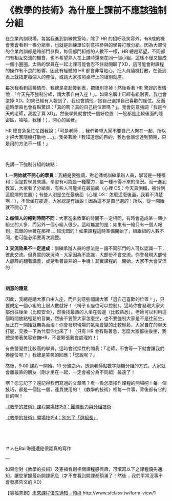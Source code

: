 # 《教學的技術》為什麼上課前不應該強制分組 

<p>在企業內訓現場，每當我進到訓練教室時，除了 HR 的招呼及笑容外，有8成的機會我會看到一張分組表，也就是訓練單位刻意把參與的學員打散分組。因為大部份的企業內訓都是跨部門參與，每個部門組成的人數不一樣，HR 總是希望，不同部門有相互交流的機會，也不希望熟人在上課時還聚在同一個小組，這樣不僅又變成一個小圈圈，太熟的學員在一起上課可能會忍不住就開聊了XD，這可能會對課程的操作有不良的影響。因此有經驗的 HR 都會非常貼心，把人員隨機打散，在簽到表上就指定每個人的座位，或請大家按照桌牌上的組別就座。</p>
<p>每次我看到這種情形，我總是拿起簽到表，把組別塗掉！然後看著 HR 驚訝的表情說：「今天先不強制分組，請大家自由入座！」。如果名牌上已經有組別表，我也會塗掉 XD。如果已經有人報到了，我也會請他／她自己選擇自己喜歡的座位。反而這時學員也會有點驚訝：「真的嗎？真的自己挑位置嗎？」。我會刻意強調「我是今天的老師，我說了算 XD」。然後學員就會找一個好位置（一般都是比較後面的隱密區，哈哈，我懂！），開心的坐著。</p>
<p>HR 總會急急忙忙跟我說：「可是老師 …. 我們希望大家不要自己人聚在一起，所以才把大家隨機打散吔 ….」。我笑著說「我知道您的目的，我也會讓您達到預期，只是用的方法不一樣！」</p>
<p> </p>
<p>先講一下強制分組的缺點：</p>
<p><strong>1.</strong><strong>一開始就不開心的學員</strong>：我總是要強調，對老師或訓練承辦人員，學習是一種福利；但是對學員來講，學習有可能是一種壓力，是一種不得不來的情況。而一進到教室，大家看了分組表，有些人可能坐在最前面（心裡 OS：今天真倒楣，被分到這麼爛的位置）；有些人則是坐在最後面（心裡 OS：怎麼這麼後面，我看不清楚啊！），不管坐在那邊，大家總是有話說！因為這不是自己選的！所以，從一開始就不開心了！</p>
<p><strong>2.</strong><strong>每個人的報到時間不同</strong>：大家進來教室的時間不一定相同，有時會造成某一個小組坐的人多，而另外一個小組人很少。這時尷尬的是：如果有一組只有一個人報到，孤單的坐著在那裡 … 超沈悶的！如果課程這時準備開始了，組跟組的人數不同，也可能必須要再次調整。</p>
<p><strong>3.</strong><strong>交流效果不一定達成</strong>：訓練承辦人員的想法是－讓不同部門的人可以認識一下，彼此交流。但真實的狀況時－大家因為不認識，大部份不會交流。你會發現大部份人靜靜的翻著講義，或是看著最熟的－手機！其實課程的一開始，大家不大會交流的！</p>
<p> </p>
<p><strong>刻意的隨意</strong></p>
<p>因此，我總是請大家自由入座，而且刻意強調請大家「選自己喜歡的位置！」，只要規定一個小組的上限人數就好！（椅子＆座位可以控制）。這時你會發現大家大部份往後坐（比較安全），然後找最熟的人坐在旁邊（比較熟悉）。老師可以利用這個時間放點輕鬆的音樂，然後不要管大家怎麼坐，也不要強制大家是不是往前坐，反正在一開始就無為而治！你會發現現場的氣氛會變的比較輕鬆，大家自在的聊天打屁，交換一下為什麼你也來了！（只有 HR 會有點著急，怎麼大家都往後坐，我總是帶著笑容安撫HR，不要緊張我會處理的！）</p>
<p>有些警覺性比較高的學員，這時會試探性的問我：「老師，不會等一下就會讓我們換座位吧？」我總是笑笑的回應：「您說呢？」</p>
<p>然後，9:00 課程一開始，10 分鐘之內，透過老師點數字隨機分組的方式，大家就會離最熟的朋友（剛才坐在一起，一定會被分為不同組）最遠了！</p>
<p>啊？您忘記了？還記得我們寫過的文章嗎？看一看怎麼操作課程的開場吧！每一個技巧，都是一個接一個，連貫使用的！《教學的技術》裡每一件事，背後都有它的目的啊！</p>
<p><a href="https://afu.tw/998">《教學的技術》課程開場技巧3：團隊動力與分組技術</a></p>
<p><a href="https://afu.tw/1001">《教學的技術》開場技巧4：別忘了「選組長」</a></p>
<p> </p>
<p> </p>
<p>＃人在Bali海邊還是很認真的寫作</p>
<p>—</p>
<p>如果您對《教學的技術》及憲福育創相關課程感興趣，可填寫以下之課程優先通知，讓您掌握最新開課訊息（才不會看到開課都額滿了！然後 .. 我們平常沒事不會發廣告文的 XD）</p>
<p>【憲福育創】<a href="http://www.sfclass.tw/form-view/1">未來課程優先通知－預填</a> http://www.sfclass.tw/form-view/1</p>
<p> </p>